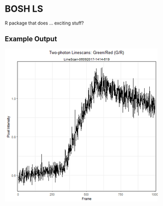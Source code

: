 # BOSH LS
R package that does ... exciting stuff?

## Example Output
![](../data/linescan/realistic/LineScan-06092017-1414-619/results/fig_GoR.png)
